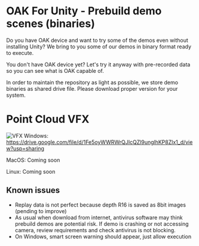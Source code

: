 # OAK For Unity - Prebuild demo scenes (binaries)

Do you have OAK device and want to try some of the demos even without installing Unity? We bring to you some of our demos in binary format ready to execute.

You don't have OAK device yet? Let's try it anyway with pre-recorded data so you can see what is OAK capable of.

In order to maintain the repository as light as possible, we store demo binaries as shared drive file. Please download proper version for your system.

# Point Cloud VFX

![VFX](../docs/img/point_cloud_vfx2.gif)
Windows: https://drive.google.com/file/d/1Fe5oyWWRWrQJIcQZl9unglhKP8Zlx1_d/view?usp=sharing

MacOS: Coming soon

Linux: Coming soon

## Known issues

- Replay data is not perfect because depth R16 is saved as 8bit images (pending to improve)
- As usual when download from internet, antivirus software may think prebuild demos are potential risk. If demo is crashing or not accessing camera, review requirements and check antivirus is not blocking.
- On Windows, smart screen warning should appear, just allow execution
